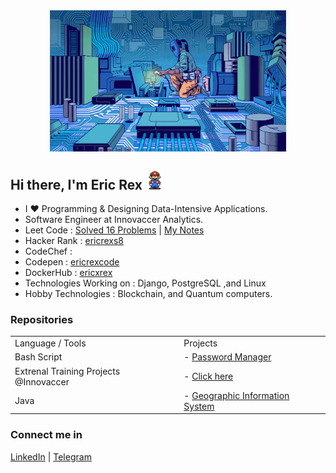 <div align="center">
<img align="center" width="75%" height = "75%" src="https://github.com/ericraymundrex/ericraymundrex/blob/main/68747470733a2f2f73746174696330312e6e79742e636f6d2f696d616765732f323032302f30372f30322f627573696e6573732f3032546563686669782d696c6c6f2f3031546563686669782d696c6c6f2d6a756d626f2e6769663f7175616c6974793d3930266175746f3d77656270.gif?raw=true" alt="cover" />
</div>

## Hi there, I'm Eric Rex <img src="https://github.com/ericraymundrex/ericraymundrex/blob/main/Mario_Hello_Big.gif?raw=true" width="30px">

- I  ♥️  Programming & Designing Data-Intensive Applications.
- Software Engineer at Innovaccer Analytics.
- Leet Code               : [Solved 16 Problems](https://leetcode.com/ericrex09/) | [My Notes](https://github.com/ericraymundrex/leetcode)
- Hacker Rank             : [ericrexs8](https://www.hackerrank.com/ericrexs8)
- CodeChef                : 
- Codepen                 : [ericrexcode](https://codepen.io/ericrexcode)
- DockerHub               : [ericxrex](https://hub.docker.com/u/ericxrex)
- Technologies Working on : Django, PostgreSQL ,and Linux
- Hobby Technologies      : Blockchain, and Quantum computers.

### Repositories

<table>
 <tr>
    <td>Language / Tools</td>
    <td>
    Projects
    </td>
  </tr>
  <tr>
    <td>Bash Script</td>
    <td>
      - <a href="https://github.com/ericraymundrex/Password_Manager">Password Manager</a>
    </td>
  </tr>
   <tr>
    <td>Extrenal Training Projects @Innovaccer</td>
    <td>
      - <a href="https://github.com/ericraymundrex/Innovaccer_External_Training">Click here</a>
    </td>
  </tr>
    <tr>
    <td>Java</td>
    <td>
      - <a href="https://github.com/ericraymundrex/geographic-information-system">Geographic Information System</a>
    </td>
  </tr>
</table>



### Connect me in
[LinkedIn](https://www.linkedin.com/in/ericrex/) | [Telegram](https://t.me/ericrex20)
